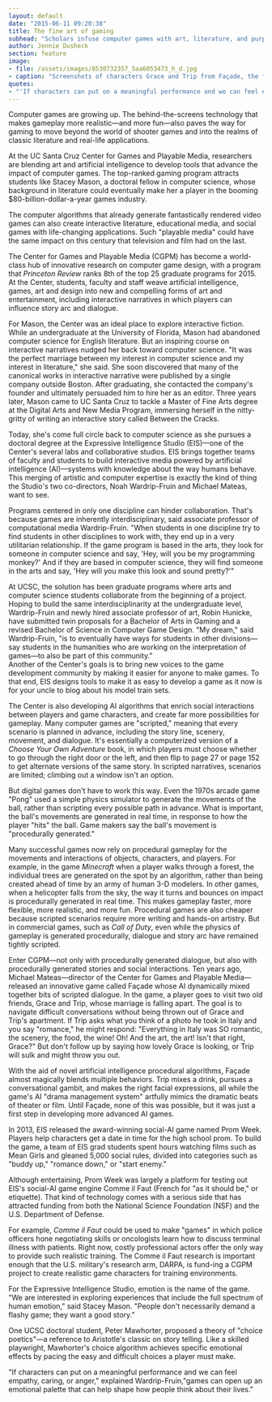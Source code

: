 ```yaml
---
layout: default
date: "2015-06-11 09:20:38"
title: The fine art of gaming
subhead: "Scholars infuse computer games with art, literature, and purpose"
author: Jennie Dusheck
section: feature
image:
- file: /assets/images/8530732357_5aa6053473_h_d.jpg
- caption: "Screenshots of characters Grace and Trip from Façade, the first fully realized interactive drama created by Michael Mateas, director of the Center for Games and Playable Media, and Andrew Stern, a programmer analyst at UCSC. This computer game was a research experiment in electronic narrative that integrated art and artificial intelligence technologies."
quotes:
- "'If characters can put on a meaningful performance and we can feel empathy, caring , or anger,' explained Wardrip-Fruin, 'games can open up an emotional palette that can help shape how people think about their lives.'"
---
```


Computer games are growing up. The behind-the-screens technology that makes gameplay more realistic&mdash;and more fun&mdash;also paves the way for gaming to move beyond the world of shooter games and into the realms of classic literature and real-life applications. 

At the UC Santa Cruz Center for Games and Playable Media, researchers are blending art and artificial intelligence to develop tools that advance the impact of computer games. The top-ranked gaming program attracts students like Stacey Mason, a doctoral fellow in computer science, whose background in literature could eventually make her a player in the booming $80-billion-dollar-a-year games industry.

The computer algorithms that already generate fantastically rendered video games can also create interactive literature, educational media, and social games with life-changing applications. Such "playable media" could have the same impact on this century that television and film had on the last.

The Center for Games and Playable Media (CGPM) has become a world-class hub of innovative research on computer game design, with a program that _Princeton Review_ ranks 8th of the top 25 graduate programs for 2015. At the Center, students, faculty and staff weave artificial intelligence, games, art and design into new and compelling forms of art and entertainment, including interactive narratives in which players can influence story arc and dialogue.

For Mason, the Center was an ideal place to explore interactive fiction. While an undergraduate at the University of Florida, Mason had abandoned computer science for English literature. But an inspiring course on interactive narratives nudged her back toward computer science. "It was the perfect marriage between my interest in computer science and my interest in literature," she said. She soon discovered that many of the canonical works in interactive narrative were published by a single company outside Boston. After graduating, she contacted the company's founder and ultimately persuaded him to hire her as an editor. Three years later, Mason came to UC Santa Cruz to tackle a Master of Fine Arts degree at the Digital Arts and New Media Program, immersing herself in the nitty-gritty of writing an interactive story called Between the Cracks. 

Today, she's come full circle back to computer science as she pursues a doctoral degree at the Expressive Intelligence Studio (EIS)&mdash;one of the Center's several labs and collaborative studios. EIS brings together teams of faculty and students to build interactive media powered by artificial intelligence (AI)&mdash;systems with knowledge about the way humans behave. This merging of artistic and computer expertise is exactly the kind of thing the Studio's two co-directors, Noah Wardrip-Fruin and Michael Mateas, want to see. 

Programs centered in only one discipline can hinder collaboration. That's because games are inherently interdisciplinary, said associate professor of computational media Wardrip-Fruin. "When students in one discipline try to find students in other disciplines to work with, they end up in a very utilitarian relationship. If the game program is based in the arts, they look for someone in computer science and say, 'Hey, will you be my programming monkey?' And if they are based in computer science, they will find someone in the arts and say, 'Hey will you make this look and sound pretty?'"

At UCSC, the solution has been graduate programs where arts and computer science students collaborate from the beginning of a project. Hoping to build the same interdisciplinarity at the undergraduate level, Wardrip-Fruin and newly hired associate professor of art, Robin Hunicke, have submitted twin proposals for a Bachelor of Arts in Gaming and a revised Bachelor of Science in Computer Game Design. "My dream," said Wardrip-Fruin, "is to eventually have ways for students in other divisions&mdash;say students in the humanities who are working on the interpretation of games&mdash;to also be part of this community."  
Another of the Center's goals is to bring new voices to the game development community by making it easier for anyone to make games. To that end, EIS designs tools to make it as easy to develop a game as it now is for your uncle to blog about his model train sets. 

The Center is also developing AI algorithms that enrich social interactions between players and game characters, and create far more possibilities for gameplay. Many computer games are "scripted," meaning that every scenario is planned in advance, including the story line, scenery, movement, and dialogue. It's essentially a computerized version of a _Choose Your Own Adventure_ book, in which players must choose whether to go through the right door or the left, and then flip to page 27 or page 152 to get alternate versions of the same story. In scripted narratives, scenarios are limited; climbing out a window isn't an option.

But digital games don't have to work this way. Even the 1970s arcade game "Pong" used a simple physics simulator to generate the movements of the ball, rather than scripting every possible path in advance. What is important, the ball's movements are generated in real time, in response to how the player "hits" the ball. Game makers say the ball's movement is "procedurally generated." 

Many successful games now rely on procedural gameplay for the movements and interactions of objects, characters, and players. For example, in the game _Minecraft_ when a player walks through a forest, the individual trees are generated on the spot by an algorithm, rather than being created ahead of time by an army of human 3-D modelers. In other games, when a helicopter falls from the sky, the way it turns and bounces on impact is procedurally generated in real time. This makes gameplay faster, more flexible, more realistic, and more fun. Procedural games are also cheaper because scripted scenarios require more writing and hands-on artistry. But in commercial games, such as _Call of Duty_, even while the physics of gameplay is generated procedurally, dialogue and story arc have remained tightly scripted.

Enter CGPM&mdash;not only with procedurally generated dialogue, but also with procedurally generated stories and social interactions. Ten years ago, Michael Mateas&mdash;director of the Center for Games and Playable Media&mdash;released an innovative game called Façade whose AI dynamically mixed together bits of scripted dialogue. In the game, a player goes to visit two old friends, Grace and Trip, whose marriage is falling apart. The goal is to navigate difficult conversations without being thrown out of Grace and Trip's apartment. If Trip asks what you think of a photo he took in Italy and you say "romance," he might respond: "Everything in Italy was SO romantic, the scenery, the food, the wine! Oh! And the art, the art! Isn't that right, Grace?" But don't follow up by saying how lovely Grace is looking, or Trip will sulk and might throw you out.

With the aid of novel artificial intelligence procedural algorithms, Façade almost magically blends multiple behaviors. Trip mixes a drink, pursues a conversational gambit, and makes the right facial expressions, all while the game's AI "drama management system" artfully mimics the dramatic beats of theater or film. Until Façade, none of this was possible, but it was just a first step in developing more advanced AI games.

In 2013, EIS released the award-winning social-AI game named Prom Week. Players help characters get a date in time for the high school prom. To build the game, a team of EIS grad students spent hours watching films such as Mean Girls and gleaned 5,000 social rules, divided into categories such as "buddy up," "romance down," or "start enemy."

Although entertaining, Prom Week was largely a platform for testing out EIS's social-AI game engine Comme il Faut (French for "as it should be," or etiquette). That kind of technology comes with a serious side that has attracted funding from both the National Science Foundation (NSF) and the U.S. Department of Defense.

For example, _Comme il Faut_ could be used to make "games" in which police officers hone negotiating skills or oncologists learn how to discuss terminal illness with patients. Right now, costly professional actors offer the only way to provide such realistic training. The Comme il Faut research is important enough that the U.S. military's research arm, DARPA, is fund-ing a CGPM project to create realistic game characters for training environments.

For the Expressive Intelligence Studio, emotion is the name of the game.  "We are interested in exploring experiences that include the full spectrum of human emotion," said Stacey Mason. "People don't necessarily demand a flashy game; they want a good story." 

One UCSC doctoral student, Peter Mawhorter, proposed a theory of "choice poetics"&mdash;a reference to Aristotle's classic on story telling. Like a skilled playwright, Mawhorter's choice algorithm achieves specific emotional effects by pacing the easy and difficult choices a player must make.

"If characters can put on a meaningful performance and we can feel empathy, caring, or anger," explained Wardrip-Fruin,"games can open up an emotional palette that can help shape how people think about their lives."
